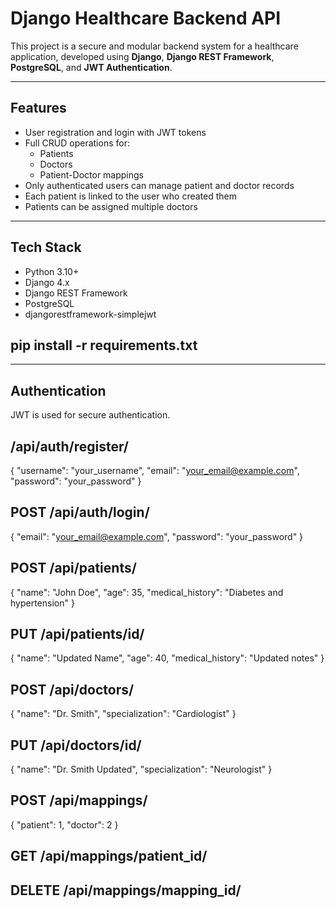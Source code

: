 # Django Healthcare Backend API

This project is a secure and modular backend system for a healthcare application, developed using **Django**, **Django REST Framework**, **PostgreSQL**, and **JWT Authentication**.

---

## Features

- User registration and login with JWT tokens
- Full CRUD operations for:
  - Patients
  - Doctors
  - Patient-Doctor mappings
- Only authenticated users can manage patient and doctor records
- Each patient is linked to the user who created them
- Patients can be assigned multiple doctors

---

## Tech Stack

- Python 3.10+
- Django 4.x
- Django REST Framework
- PostgreSQL
- djangorestframework-simplejwt

## pip install -r requirements.txt


---

## Authentication

JWT is used for secure authentication.

## /api/auth/register/
{
  "username": "your_username",
  "email": "your_email@example.com",
  "password": "your_password"
}

## POST /api/auth/login/
{
  "email": "your_email@example.com",
  "password": "your_password"
}

## POST /api/patients/
{
  "name": "John Doe",
  "age": 35,
  "medical_history": "Diabetes and hypertension"
}
## PUT /api/patients/id/
{
  "name": "Updated Name",
  "age": 40,
  "medical_history": "Updated notes"
}

## POST /api/doctors/
{
  "name": "Dr. Smith",
  "specialization": "Cardiologist"
}
 ## PUT /api/doctors/id/
 {
  "name": "Dr. Smith Updated",
  "specialization": "Neurologist"
}

## POST /api/mappings/
{
  "patient": 1,
  "doctor": 2
}

## GET /api/mappings/patient_id/
## DELETE /api/mappings/mapping_id/
